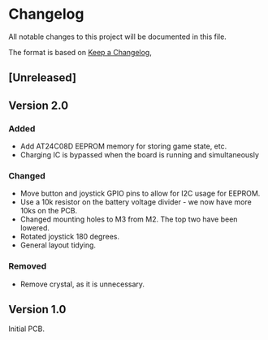 # Changelog
All notable changes to this project will be documented in this file.

The format is based on [Keep a Changelog](https://keepachangelog.com/en/1.0.0/),

## [Unreleased]

## Version 2.0

### Added

- Add AT24C08D EEPROM memory for storing game state, etc.
- Charging IC is bypassed when the board is running and simultaneously

### Changed

- Move button and joystick GPIO pins to allow for I2C usage for EEPROM.
- Use a 10k resistor on the battery voltage divider - we now have more 10ks on the PCB.
- Changed mounting holes to M3 from M2. The top two have been lowered.
- Rotated joystick 180 degrees.
- General layout tidying.

### Removed

- Remove crystal, as it is unnecessary.

## Version 1.0

Initial PCB.
